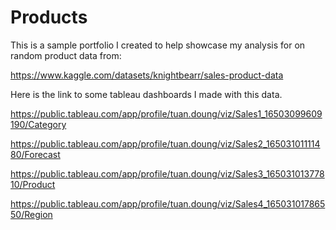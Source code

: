 # Products

This is a sample portfolio I created to help showcase my analysis for on random product data from:

https://www.kaggle.com/datasets/knightbearr/sales-product-data

Here is the link to some tableau dashboards I made with this data.

https://public.tableau.com/app/profile/tuan.doung/viz/Sales1_16503099609190/Category

https://public.tableau.com/app/profile/tuan.doung/viz/Sales2_16503101111480/Forecast

https://public.tableau.com/app/profile/tuan.doung/viz/Sales3_16503101377810/Product

https://public.tableau.com/app/profile/tuan.doung/viz/Sales4_16503101786550/Region
